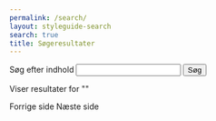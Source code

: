 ```yaml
---
permalink: /search/
layout: styleguide-search
search: true
title: Søgeresultater
---
```


<div id="search-form" class="search-form">
    <form method="get" action="/search/" id="searchForm">
      <div class="form-group search">
        <label for="search-input" class="sr-only">Søg efter indhold</label>
        <span class="form-error-message d-none" id="search-form-error" role="alert"></span>
        <input class="form-input input-char-27" id="search-input" name="q" title="Search" type="search" required>
        <button class="button button-search" type="submit" id="searchbtn">Søg</button>
      </div>
    </form>
</div>

<div class="d-none" id="results-container">
    <p class="form-hint mb-0">Viser <span id="results-count"></span> resultater for "<span id="results-text"></span>"</p>
    <div id="results">
    </div>
    <div class="page-navigation">
        <a id="previous-page" class="d-none">Forrige side</a>
        <a id="next-page" class="d-none">Næste side</a>
    </div>
</div>
